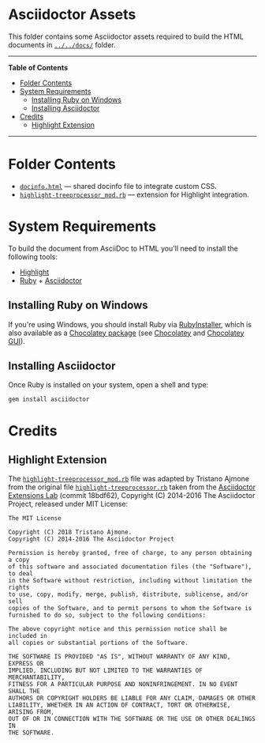# Asciidoctor Assets

This folder contains some Asciidoctor assets required to build the HTML documents in [`../../docs/`][docs] folder.


-----

**Table of Contents**

<!-- MarkdownTOC autolink="true" bracket="round" autoanchor="false" lowercase="only_ascii" uri_encoding="true" levels="1,2,3" -->

- [Folder Contents](#folder-contents)
- [System Requirements](#system-requirements)
    - [Installing Ruby on Windows](#installing-ruby-on-windows)
    - [Installing Asciidoctor](#installing-asciidoctor)
- [Credits](#credits)
    - [Highlight Extension](#highlight-extension)

<!-- /MarkdownTOC -->

-----


# Folder Contents

- [`docinfo.html`][docinfo] — shared docinfo file to integrate custom CSS.
- [`highlight-treeprocessor_mod.rb`][rb] — extension for Highlight integration.

# System Requirements

To build the document from AsciiDoc to HTML you'll need to install the following tools:

- [Highlight]
- [Ruby] + [Asciidoctor]

## Installing Ruby on Windows

If you're using Windows, you should install Ruby via [RubyInstaller], which is also available as a [Chocolatey package][Choco Ruby] (see [Chocolatey] and [Chocolatey GUI]).

## Installing Asciidoctor

Once Ruby is installed on your system, open a shell and type:

    gem install asciidoctor


# Credits

## Highlight Extension

The [`highlight-treeprocessor_mod.rb`][rb] file was adapted by Tristano Ajmone from the original file [`highlight-treeprocessor.rb`][rb upstream] taken from the [Asciidoctor Extensions Lab] (commit 18bdf62), Copyright (C) 2014-2016
The Asciidoctor Project, released under MIT License:

    The MIT License

    Copyright (C) 2018 Tristano Ajmone.
    Copyright (C) 2014-2016 The Asciidoctor Project

    Permission is hereby granted, free of charge, to any person obtaining a copy
    of this software and associated documentation files (the "Software"), to deal
    in the Software without restriction, including without limitation the rights
    to use, copy, modify, merge, publish, distribute, sublicense, and/or sell
    copies of the Software, and to permit persons to whom the Software is
    furnished to do so, subject to the following conditions:

    The above copyright notice and this permission notice shall be included in
    all copies or substantial portions of the Software.

    THE SOFTWARE IS PROVIDED "AS IS", WITHOUT WARRANTY OF ANY KIND, EXPRESS OR
    IMPLIED, INCLUDING BUT NOT LIMITED TO THE WARRANTIES OF MERCHANTABILITY,
    FITNESS FOR A PARTICULAR PURPOSE AND NONINFRINGEMENT. IN NO EVENT SHALL THE
    AUTHORS OR COPYRIGHT HOLDERS BE LIABLE FOR ANY CLAIM, DAMAGES OR OTHER
    LIABILITY, WHETHER IN AN ACTION OF CONTRACT, TORT OR OTHERWISE, ARISING FROM,
    OUT OF OR IN CONNECTION WITH THE SOFTWARE OR THE USE OR OTHER DEALINGS IN
    THE SOFTWARE.



<!-----------------------------------------------------------------------------
                               REFERENCE LINKS                                
------------------------------------------------------------------------------>

<!-- proj files -->

[docinfo]: ./docinfo.html
[rb]: ./highlight-treeprocessor_mod.rb

[docs]: ../../docs/   "Navigate folder"


<!-- dependencies -->

[Chocolatey GUI]: https://chocolatey.org/packages/ChocolateyGUI
[Chocolatey]: https://chocolatey.org

[Ruby]: https://www.ruby-lang.org
[RubyInstaller]: https://rubyinstaller.org/downloads/
[Choco Ruby]: https://chocolatey.org/packages/ruby

[Asciidoctor]: https://github.com/asciidoctor/asciidoctor#installation
[Highlight]: http://www.andre-simon.de/zip/download.php


<!-- third party -->

[rb upstream]: https://github.com/asciidoctor/asciidoctor-extensions-lab/blob/18bdf62/lib/highlight-treeprocessor.rb
[Asciidoctor Extensions Lab]: https://github.com/asciidoctor/asciidoctor-extensions-lab/ "Visit the Asciidoctor Extensions Lab project"


<!-- EOF -->
